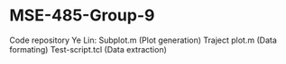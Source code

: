 # MSE-485-Group-9
Code repository
Ye Lin: 
Subplot.m (Plot generation)
Traject plot.m (Data formating)
Test-script.tcl (Data extraction)
